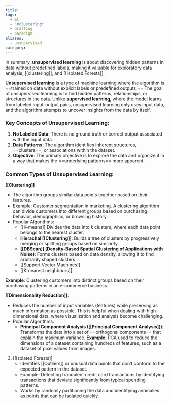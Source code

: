 ```yaml
---
title: 
tags:
  - ml
  - "#clustering"
  - drafting
  - paradigm
aliases:
  - unsupervised
category:
---
```

In summary, **unsupervised learning** is about discovering hidden patterns in data without predefined labels, making it valuable for exploratory data analysis, [[clustering]], and [[Isolated Forests]].

**Unsupervised learning** is a type of machine learning where the algorithm is ==trained on data without explicit labels or predefined outputs.== The goal of unsupervised learning is to find hidden patterns, relationships, or structures in the data. Unlike **supervised learning**, where the model learns from labeled input-output pairs, unsupervised learning only uses input data, and the algorithm attempts to uncover insights from the data by itself.
### Key Concepts of Unsupervised Learning:
1. **No Labeled Data**: There is no ground truth or correct output associated with the input data.
2. **Data Patterns**: The algorithm identifies inherent structures, ==clusters==, or associations within the dataset.
3. **Objective**: The primary objective is to explore the data and organize it in a way that makes the ==underlying patterns== more apparent.

### Common Types of Unsupervised Learning:

 **[[Clustering]]**
 
   - The algorithm groups similar data points together based on their features.
   - Example: Customer segmentation in marketing. A clustering algorithm can divide customers into different groups based on purchasing behavior, demographics, or browsing history.
   - Popular Algorithms: 
     - [[K-means]] Divides the data into $k$ clusters, where each data point belongs to the nearest cluster.
     - **Hierachal [[Clustering]]**: Builds a tree of clusters by progressively merging or splitting groups based on similarity.
     - **[[DBScan]] (Density-Based Spatial Clustering of Applications with Noise)**: Forms clusters based on data density, allowing it to find arbitrarily shaped clusters.
     - [[Support Vector Machines]]
     - [[K-nearest neighbours]]

**Example**: Clustering customers into distinct groups based on their purchasing patterns in an e-commerce business.

**[[Dimensionality Reduction]]**:
   - Reduces the number of input variables (features) while preserving as much information as possible. This is helpful when dealing with high-dimensional data, where visualization and analysis become challenging.
   - Popular Algorithms: 
     - **Principal Component Analysis ([[Principal Component Analysis]])**: Transforms the data into a set of ==orthogonal components== that explain the maximum variance.
   **Example**: PCA used to reduce the dimensions of a dataset containing hundreds of features, such as a dataset of pixel values from images.

3. [[Isolated Forests]]
   - Identifies [[Outliers]] or unusual data points that don’t conform to the expected pattern in the dataset.
   - Example: Detecting fraudulent credit card transactions by identifying transactions that deviate significantly from typical spending patterns.
   - Works by randomly partitioning the data and identifying anomalies as points that can be isolated quickly.


